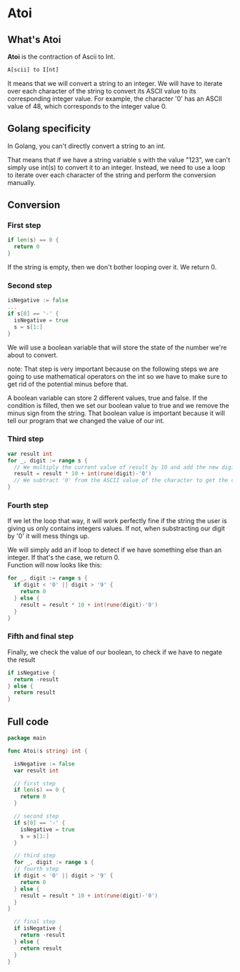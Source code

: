 # Atoi

## What's Atoi

**Atoi** is the contraction of Ascii to Int.

```txt
A[scii] to I[nt]
```

It means that we will convert a string to an integer.
We will have to iterate over each character of the string to convert its ASCII value to its corresponding integer value.
For example, the character '0' has an ASCII value of 48, which corresponds to the integer value 0.

## Golang specificity

In Golang, you can't directly convert a string to an int.

That means that if we have a string variable s with the value "123", we can't simply use int(s) to convert it to an integer.
Instead, we need to use a loop to iterate over each character of the string and perform the conversion manually.

## Conversion

### First step

```go
if len(s) == 0 {
  return 0
}
```

If the string is empty, then we don't bother looping over it.
We return 0.

### Second step

```go
isNegative := false
...
if s[0] == '-' {
  isNegative = true
  s = s[1:]
}
```
We will use a boolean variable that will store the state of the number we're about to convert.

note: That step is very important because on the following steps we are going to use mathematical operators on the int so we have to make sure to get rid of the potential minus before that.

A boolean variable can store 2 different values, true and false.
If the condition is filled, then we set our boolean value to true and we remove the minus sign from the string.
That boolean value is important because it will tell our program that we changed the value of our int.

### Third step

```go
var result int
for _, digit := range s {
  // We multiply the current value of result by 10 and add the new digit
  result = result * 10 + int(rune(digit)-'0')
  // We subtract '0' from the ASCII value of the character to get the corresponding integer value
}
```

### Fourth step

If we let the loop that way, it will work perfectly fine if the string the user is giving us only contains integers values. If not, when substracting our digit by '0' it will mess things up.

We will simply add an if loop to detect if we have something else than an integer. If that's the case, we return 0.  
Function will now looks like this:  

```go
for _, digit := range s {
  if digit < '0' || digit > '9' {
    return 0
  } else {
    result = result * 10 + int(rune(digit)-'0')
  }
}
```

### Fifth and final step
Finally, we check the value of our boolean, to check if we have to negate the result

```go
if isNegative {
  return -result
} else {
  return result
}
```

## Full code

```go
package main

func Atoi(s string) int {

  isNegative := false
  var result int

  // first step
  if len(s) == 0 {
    return 0
  }

  // second step
  if s[0] == '-' {
    isNegative = true
    s = s[1:]
  }

  // third step
  for _, digit := range s {
  // fourth step  
  if digit < '0' || digit > '9' {
    return 0
  } else {
    result = result * 10 + int(rune(digit)-'0')
  }
}

  // final step
  if isNegative {
    return -result
  } else {
    return result
  }
}
```